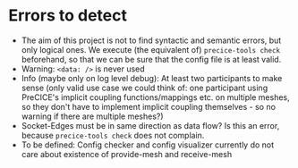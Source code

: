 # Errors to detect

- The aim of this project is not to find syntactic and semantic errors, but only logical ones.
We execute (the equivalent of) `precice-tools check` beforehand, so that we can be sure that the config file is at least
valid.
- Warning: `<data: />` is never used
- Info (maybe only on log level debug): At least two participants to make sense (only valid use case we could think of: one participant using PreCICE's implicit coupling functions/mappings etc. on multiple meshes, so they don't have to implement implicit coupling themselves - so no warning if there are multiple meshes?)
- Socket-Edges must be in same direction as data flow? Is this an error, because `precice-tools check` does not complain.
- To be defined: Config checker and config visualizer currently do not care about existence of provide-mesh and receive-mesh
